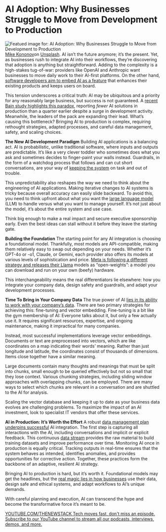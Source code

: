 # AI Adoption: Why Businesses Struggle to Move from Development to Production
![Featued image for: AI Adoption: Why Businesses Struggle to Move from Development to Production](https://cdn.thenewstack.io/media/2025/03/f27f912d-mike-kononov-lfv0v3_2h6s-unsplash-1024x576.jpg)
[Mike Kononov](https://unsplash.com/@mikofilm?utm_content=creditCopyText&utm_medium=referral&utm_source=unsplash)on
[Unsplash](https://unsplash.com/photos/architectural-photography-of-building-with-people-in-it-during-nighttime-lFv0V3_2H6s?utm_content=creditCopyText&utm_medium=referral&utm_source=unsplash).
AI isn’t the future anymore; it’s the present. Yet, as businesses rush to integrate AI into their workflows, they’re discovering that adoption is anything but straightforward. Adding to the complexity is a high-stakes tug-of-war: providers like OpenAI and Anthropic want businesses to move daily work to their AI-first platforms. On the other hand, [software developers aim to embed AI as a feature](https://thenewstack.io/using-apis-with-low-code-tools-9-best-practices/) that enhances their existing products and keeps users on board.

This tension underscores a critical truth: AI may be ubiquitous and a priority for any reasonably large business, but success is not guaranteed. A [recent Bain study highlights this paradox](https://www.bain.com/insights/ai-survey-four-themes-emerging/), reporting *fewer* AI solutions in production than a quarter earlier despite a surge in development activity. Meanwhile, the leaders of the pack are expanding their lead. What’s causing this bottleneck? Bringing AI to production is complex, requiring rethought strategies, adapted processes, and careful data management, safety, and scaling choices.

**The New AI Development Paradigm**
Building AI applications is a balancing act. AI is probabilistic, unlike traditional software, where inputs and outputs are predictable. It’s like a very clever toddler who sometimes does what you ask and sometimes decides to finger-paint your walls instead. Guardrails, in the form of a watchdog process that follows and can cut short conversations, are your way of [keeping the system](https://thenewstack.io/werner-vogels-6-lessons-for-keeping-systems-simple/) on task and out of trouble.

This unpredictability also reshapes the way we need to think about the engineering of AI applications. Making iterative changes to AI systems is tricky because overall accuracy can easily slide backward. To avoid this, you need to think upfront about what you want the [large language model](https://thenewstack.io/why-large-language-models-wont-replace-human-coders/) (LLM) to handle versus what you want to manage yourself. It’s not just about the model, it’s about the entire system and use case.

Think big enough to make a real impact and secure executive sponsorship early. Even the best ideas can stall without it before they leave the starting gate.

**Building the Foundation**
The starting point for any AI integration is choosing a foundational model. Thankfully, most models are API-compatible, making them relatively easy to swap out depending on your needs. Whether it’s GPT-4o or -o1, Claude, or Gemini, each provider also offers its models at various levels of sophistication and price. [Meta is following a different strategy and releases their Llama](https://thenewstack.io/metas-llama-2-is-not-open-source-and-thats-ok/) models as “open-weights”: a model you can download and run on your own (beefy) hardware.

This interchangeability means the real differentiators lie elsewhere: how you integrate your company data, design safety and guardrails, and adapt your development processes.

**Time To Bring in Your Company Data**
The true power of AI [lies in its ability to work with your company’s data](https://thenewstack.io/starbursts-ceo-decries-big-data-lies-touts-data-truths/). There are two primary strategies for achieving this: fine-tuning and vector embedding. Fine-tuning is a bit like the gym membership of AI: Everyone talks about it, but only a few actually use it. It requires significant resources, expertise, and ongoing maintenance, making it impractical for many companies.

Instead, most successful implementations leverage vector embeddings. Documents or text are preprocessed into vectors, which are like coordinates on a map indicating their words’ meaning. Rather than just longitude and latitude, the coordinates consist of thousands of dimensions. Items close together have a similar meaning.

Large documents contain many thoughts and meanings that must be split into chunks, small enough to be queried effectively but not so small that they lose context. Various chunking strategies, including sliding window approaches with overlapping chunks, can be employed. There are many ways to select which chunks are relevant in a conversation and are shuttled to the AI for analysis.

Scaling the vector database and keeping it up to date as your business data evolves are challenging problems. To maximize the impact of an AI investment, look to specialist IT vendors that offer these services.

**AI in Production: It’s Worth the Effort**
A robust [data management plan underpins successful](https://thenewstack.io/icymi-deepseek-is-an-open-source-success-story/) AI integration. The first step is capturing all interactions with the AI, including conversations and implicit or explicit feedback. This continuous [data stream](https://thenewstack.io/why-we-use-apache-kafka-for-real-time-data-at-scale/) provides the raw material to build training datasets and improve performance over time. Monitoring AI once in production is equally critical. Tracking outputs in real-time ensures that the system behaves as intended, identifies anomalies, and provides opportunities for corrective action. Together, these practices form the backbone of an adaptive, resilient AI strategy.

Bringing AI to production is hard, but it’s worth it. Foundational models may get the headlines, but the [real magic lies in how businesses](https://thenewstack.io/the-real-business-value-of-platform-engineering/) use their data, design safe and ethical systems, and adapt workflows to AI’s unique demands.

With careful planning and execution, AI can transcend the hype and become the transformative force it’s meant to be.

[
YOUTUBE.COM/THENEWSTACK
Tech moves fast, don't miss an episode. Subscribe to our YouTube
channel to stream all our podcasts, interviews, demos, and more.
](https://youtube.com/thenewstack?sub_confirmation=1)
